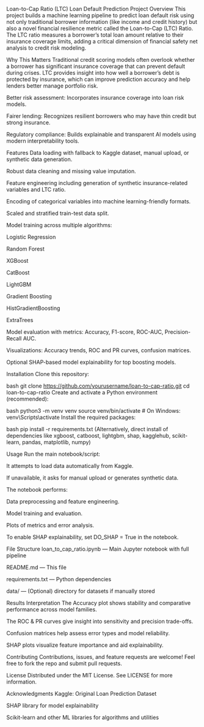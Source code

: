 Loan-to-Cap Ratio (LTC) Loan Default Prediction
Project Overview
This project builds a machine learning pipeline to predict loan default risk using not only traditional borrower information (like income and credit history) but also a novel financial resilience metric called the Loan-to-Cap (LTC) Ratio. The LTC ratio measures a borrower’s total loan amount relative to their insurance coverage limits, adding a critical dimension of financial safety net analysis to credit risk modeling.

Why This Matters
Traditional credit scoring models often overlook whether a borrower has significant insurance coverage that can prevent default during crises. LTC provides insight into how well a borrower’s debt is protected by insurance, which can improve prediction accuracy and help lenders better manage portfolio risk.

Better risk assessment: Incorporates insurance coverage into loan risk models.

Fairer lending: Recognizes resilient borrowers who may have thin credit but strong insurance.

Regulatory compliance: Builds explainable and transparent AI models using modern interpretability tools.

Features
Data loading with fallback to Kaggle dataset, manual upload, or synthetic data generation.

Robust data cleaning and missing value imputation.

Feature engineering including generation of synthetic insurance-related variables and LTC ratio.

Encoding of categorical variables into machine learning-friendly formats.

Scaled and stratified train-test data split.

Model training across multiple algorithms:

Logistic Regression

Random Forest

XGBoost

CatBoost

LightGBM

Gradient Boosting

HistGradientBoosting

ExtraTrees

Model evaluation with metrics: Accuracy, F1-score, ROC-AUC, Precision-Recall AUC.

Visualizations: Accuracy trends, ROC and PR curves, confusion matrices.

Optional SHAP-based model explainability for top boosting models.

Installation
Clone this repository:

bash
git clone https://github.com/yourusername/loan-to-cap-ratio.git
cd loan-to-cap-ratio
Create and activate a Python environment (recommended):

bash
python3 -m venv venv
source venv/bin/activate  # On Windows: venv\Scripts\activate
Install the required packages:

bash
pip install -r requirements.txt
(Alternatively, direct install of dependencies like xgboost, catboost, lightgbm, shap, kagglehub, scikit-learn, pandas, matplotlib, numpy)

Usage
Run the main notebook/script:

It attempts to load data automatically from Kaggle.

If unavailable, it asks for manual upload or generates synthetic data.

The notebook performs:

Data preprocessing and feature engineering.

Model training and evaluation.

Plots of metrics and error analysis.

To enable SHAP explainability, set DO_SHAP = True in the notebook.

File Structure
loan_to_cap_ratio.ipynb — Main Jupyter notebook with full pipeline

README.md — This file

requirements.txt — Python dependencies

data/ — (Optional) directory for datasets if manually stored

Results Interpretation
The Accuracy plot shows stability and comparative performance across model families.

The ROC & PR curves give insight into sensitivity and precision trade-offs.

Confusion matrices help assess error types and model reliability.

SHAP plots visualize feature importance and aid explainability.

Contributing
Contributions, issues, and feature requests are welcome!
Feel free to fork the repo and submit pull requests.

License
Distributed under the MIT License. See LICENSE for more information.

Acknowledgments
Kaggle: Original Loan Prediction Dataset

SHAP library for model explainability

Scikit-learn and other ML libraries for algorithms and utilities
